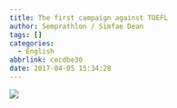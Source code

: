 ```yaml
---
title: The first campaign against TOEFL
author: Semprathlon / Simfae Dean
tags: []
categories:
  - English
abbrlink: cecdbe30
date: 2017-04-05 15:34:28
---
```

![](__ASSETS_HOST_NAME__/2017/04/3801B917F2425E333B508C58388C34EC.jpg)
